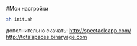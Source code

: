 #Мои настройки
```bash
sh init.sh
```
дополнительно скачать:
http://spectacleapp.com/
http://totalspaces.binaryage.com
